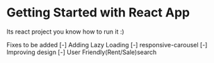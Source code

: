 # Getting Started with React App
Its react project you know how to run it :)

Fixes to be added
[-] Adding Lazy Loading
[-] responsive-carousel
[-] Improving design
[-] User Friendly(Rent/Sale)search
